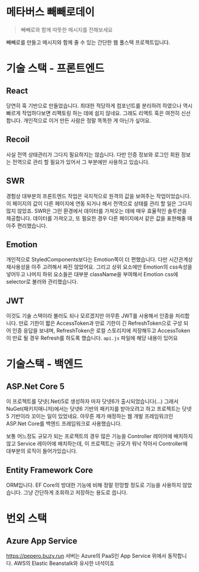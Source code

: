 # 메타버스 빼빼로데이
> 빼빼로와 함께 따뜻한 메시지를 전해보세요

빼빼로를 만들고 메시지와 함께 줄 수 있는 간단한 웹 풀스택 프로젝트입니다.


# 기술 스택 - 프론트엔드
## React
당연히 훅 기반으로 만들었습니다. 최대한 적당하게 컴포넌트를 분리하려 하였으나 역시 빠르게 작업하다보면 리팩토링 하는 데에 쉽지 않네요. 그래도 리액트 훅은 여전히 신선합니다. 개인적으로 이거 만든 사람은 정말 똑똑한 게 아닌가 싶어요.

## Recoil
사실 전역 상태관리가 그다지 필요하지는 않습니다. 다만 인증 정보와 로그인 회원 정보는 전역으로 관리 할 필요가 있어서 그 부분에만 사용하고 있습니다.

## SWR
경험상 대부분의 프론트엔드 작업은 국지적으로 원격의 값을 보여주는 작업이었습니다. 이 페이지의 값이 다른 페이지에 연동 되거나 해서 전역으로 상태를 관리 할 일은 그다지 많지 않았죠. SWR은 그런 환경에서 데이터를 가져오는 데에 매우 효율적인 솔루션을 제공합니다. 데이터를 가져오고, 또 필요한 경우 다른 페이지에서 같은 값을 표현해줄 때 아주 편리했습니다.

## Emotion
개인적으로 StyledComponents보다는 Emotion쪽이 더 편했습니다. 다만 시간관계상 재사용성을 아주 고려해서 짜진 않았어요. 그리고 상위 요소에만 Emotion의 css속성을 넣어두고 나머지 하위 요소들은 대부분 className을 부여해서 Emotion css에 selector로 불러와 관리했습니다.

## JWT
이것도 기술 스택이라 불러도 되나 모르겠지만 아무튼 JWT를 사용해서 인증을 처리합니다. 만료 기한이 짧은 AccessToken과 만료 기한이 긴 RefreshToken으로 구성 되어 인증 응답을 보내며, RefreshToken은 로컬 스토리지에 저장해두고 AccessToken이 만료 될 경우 Refresh를 하도록 했습니다. `api.js` 파일에 해당 내용이 있어요

# 기술스택 - 백엔드
## ASP.Net Core 5
이 프로젝트를 닷넷(.Net)5로 생성하자 마자 닷넷6가 출시되었습니다(...) 그래서 NuGet(패키지매니저)에서는 닷넷6 기반의 패키지를 받아오려고 하고 프로젝트는 닷넷5 기반이라 꼬이는 일이 있었네요. 아무튼 제가 애정하는 웹 개발 프레임워크인 ASP.Net Core를 백엔드 프레임워크로 사용했습니다.

보통 어느정도 규모가 되는 프로젝트의 경우 많은 기능을 Controller 레이어에 배치하지 않고 Service 레이어에 배치하는데, 이 프로젝트는 규모가 워낙 작아서 Controller에 대부분의 로직이 들어가있습니다.

## Entity Framework Core
ORM입니다. EF Core의 방대한 기능에 비해 정말 민망할 정도로 기능을 사용하지 않았습니다. 그냥 간단하게 조회하고 저장하는 용도로 씁니다.

# 번외 스택
## Azure App Service
https://pepero.buzy.run 서버는 Azure의 PaaS인 App Service 위에서 동작합니다. AWS의 Elastic Beanstalk와 유사한 녀석이죠
